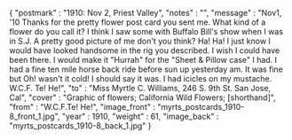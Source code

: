 {
  "postmark" : "1910: Nov 2, Priest Valley",
  "notes" : "",
  "message" : "Nov1, '10 Thanks for the pretty flower post card you sent me. What kind of a flower do you call it? I think I saw some with Buffalo Bill's show when I was in S.J. A pretty good picture of me don't you think? Ha! Ha! I just know I would have looked handsome in the rig you described. I wish I could have been there. I would make it \"Hurrah\" for the \"Sheet & Pillow case\" I had. I had a fine ten mile horse back ride before sun up yesterday am. It was fine but Oh! wasn't it cold! I should say it was. I had icicles on my mustache. W.C.F. Te! He!",
  "to" : "Miss Myrtle C. Williams, 246 S. 9th St. San Jose, Cal",
  "cover" : "Graphic of flowers; California Wild Flowers; [shorthand]",
  "from" : "W.C.F.Te! He!",
  "image_front" : "myrts_postcards_1910-8_front_1.jpg",
  "year" : 1910,
  "weight" : 61,
  "image_back" : "myrts_postcards_1910-8_back_1.jpg"
}
